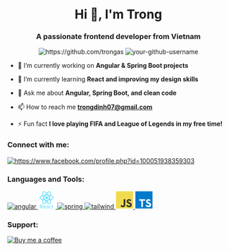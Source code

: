 <h1 align="center">Hi 👋, I'm Trong</h1>
<h3 align="center">A passionate frontend developer from Vietnam</h3>

<p align="center">
  <img src="https://komarev.com/ghpvc/?username=your-github-username&label=Profile%20views&color=0e75b6&style=flat" alt="https://github.com/trongas" />
  <img src="https://img.shields.io/github/followers/your-github-username?label=Followers" alt="your-github-username" />
</p>

- 🔭 I’m currently working on **Angular & Spring Boot projects**

- 🌱 I’m currently learning **React and improving my design skills**

- 💬 Ask me about **Angular, Spring Boot, and clean code**

- 📫 How to reach me **trongdinh07@gmail.com**

- ⚡ Fun fact **I love playing FIFA and League of Legends in my free time!**

<h3 align="left">Connect with me:</h3>
<p align="left">
  <a href="https://www.facebook.com/profile.php?id=100051938359303" target="_blank">
    <img align="center" src="https://raw.githubusercontent.com/rahuldkjain/github-profile-readme-generator/master/src/images/icons/Social/facebook.svg" alt="https://www.facebook.com/profile.php?id=100051938359303" height="30" width="40" />
  </a>
</p>

<h3 align="left">Languages and Tools:</h3>
<p align="left">
  <a href="https://angular.io" target="_blank" rel="noreferrer">
    <img src="https://angular.io/assets/images/logos/angular/angular.svg" alt="angular" width="40" height="40"/>
  </a>
  <a href="https://reactjs.org/" target="_blank" rel="noreferrer">
    <img src="https://raw.githubusercontent.com/devicons/devicon/master/icons/react/react-original-wordmark.svg" alt="react" width="40" height="40"/>
  </a>
  <a href="https://spring.io/" target="_blank" rel="noreferrer">
    <img src="https://www.vectorlogo.zone/logos/springio/springio-icon.svg" alt="spring" width="40" height="40"/>
  </a>
  <a href="https://tailwindcss.com/" target="_blank" rel="noreferrer">
    <img src="https://www.vectorlogo.zone/logos/tailwindcss/tailwindcss-icon.svg" alt="tailwind" width="40" height="40"/>
  </a>
  <a href="https://developer.mozilla.org/en-US/docs/Web/JavaScript" target="_blank" rel="noreferrer">
    <img src="https://raw.githubusercontent.com/devicons/devicon/master/icons/javascript/javascript-original.svg" alt="javascript" width="40" height="40"/>
  </a>
   <a href="https://developer.mozilla.org/en-US/docs/Web/TypeScript" target="_blank" rel="noreferrer">
    <img src="https://raw.githubusercontent.com/devicons/devicon/master/icons/typescript/typescript-original.svg" alt="typescript" width="40" height="40"/>
  </a>
</p>

<h3 align="left">Support:</h3>
<p><a href="https://www.buymeacoffee.com/your-profile"> <img src="https://cdn.buymeacoffee.com/buttons/v2/default-yellow.png" height="50" width="210" alt="Buy me a coffee" /></a></p>
